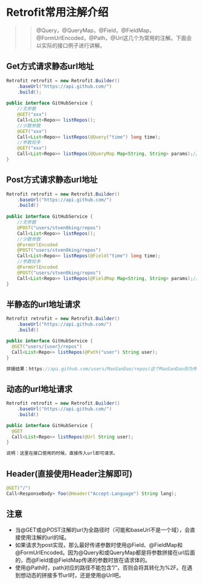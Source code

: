 # Retrofit常用注解介绍
>>@Query，@QueryMap，@Field，@FieldMap，@FormUrlEncoded，@Path，@Url这几个为常用的注解。下面会以实际的接口例子进行讲解。

## Get方式请求静态url地址
```Java
Retrofit retrofit = new Retrofit.Builder()
    .baseUrl("https://api.github.com/")
    .build();
    
public interface GitHubService {
    //无参数
    @GET("xxx")
    Call<List<Repo>> listRepos();
    //少数参数
    @GET("xxx")
    Call<List<Repo>> listRepos(@Query("time") long time);
    //参数较多
    @GET("xxx")
    Call<List<Repo>> listRepos(@QueryMap Map<String, String> params);//使用QueryMap参数
}
```

## Post方式请求静态url地址
```Java
Retrofit retrofit = new Retrofit.Builder()
    .baseUrl("https://api.github.com/")
    .build()
    
public interface GitHubService {
    //无参数
    @POST("users/stven0king/repos")
    Call<List<Repo>> listRepos();
    //少数参数
    @FormUrlEncoded
    @POST("users/stven0king/repos")
    Call<List<Repo>> listRepos(@Field("time") long time);
    //参数较多
    @FormUrlEncoded
    @POST("users/stven0king/repos")
    Call<List<Repo>> listRepos(@FieldMap Map<String, String> params);//使用FieldMap参数
}
```
## 半静态的url地址请求
```Java
Retrofit retrofit = new Retrofit.Builder()
    .baseUrl("https://api.github.com/")
    .build()

public interface GitHubService {
  @GET("users/{user}/repos")
  Call<List<Repo>> listRepos(@Path("user") String user);
}

拼接结果：https://api.github.com/users/MaoSanDao/repos(这个MaoSanDao则为参数“user”传入)
```
## 动态的url地址请求
```java
Retrofit retrofit = new Retrofit.Builder()
    .baseUrl("https://api.github.com/")
    .build()

public interface GitHubService {
  @GET
  Call<List<Repo>> listRepos(@Url String user);
}

说明：这里在接口使用的时候，直接传入url即可请求。
```

## Header(直接使用Header注解即可)
```Java
@GET("/")
Call<ResponseBody> foo(@Header("Accept-Language") String lang);
```
## 注意
* 当@GET或@POST注解的url为全路径时（可能和baseUrl不是一个域），会直接使用注解的url的域。
* 如果请求为post实现，那么最好传递参数时使用@Field、@FieldMap和@FormUrlEncoded。因为@Query和或QueryMap都是将参数拼接在url后面的，而@Field或@FieldMap传递的参数时放在请求体的。
* 使用@Path时，path对应的路径不能包含”/”，否则会将其转化为%2F。在遇到想动态的拼接多节url时，还是使用@Url吧。
